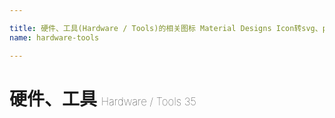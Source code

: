 ```yaml
---

title: 硬件、工具(Hardware / Tools)的相关图标 Material Designs Icon转svg、png下载
name: hardware-tools

---
```


# 硬件、工具  <small style="font-size: 60%;font-weight: 100">Hardware / Tools <span class="badge-secondary badge">35</span> </small>

<search tag="hardware-tools" :max="0"/>

